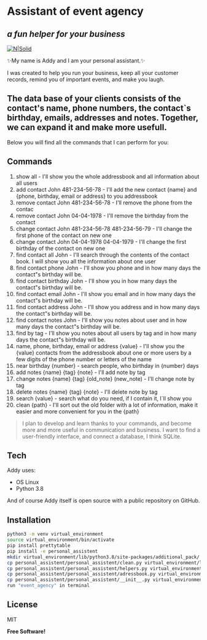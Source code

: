 # Assistant of event agency 
## _a fun helper for your business_

[![N|Solid](https://avatars.githubusercontent.com/u/82182253?s=400&u=162b30109520f984d0c4b831572c07c82aff62d9&v=4)](https://github.com/Teosoph-s-company/new_project)

✨My name is Addy and I am your personal assistant.✨

I was created to help you run your business, keep all your customer records, remind you of important events, and make you laugh.

The data base of your clients consists of the contact's name, phone numbers, the contact`s birthday, emails, addresses and notes. Together, we can expand it and make more usefull.
----------------------------------------------------


Below you will find all the commands that I can perform for you:

## Commands

1. show all - I'll show you the whole addressbook and all information about all users
2. add contact John 481-234-56-78 - I'll add the new contact {name} and {phone, birthday, email or address} to you addressbook
3. remove contact John 481-234-56-78 - I'll remove the phone from the contac
4. remove contact John 04-04-1978 - I'll remove the birthday from the contact
5. change contact John 481-234-56-78 481-234-56-79 - I'll change the first phone of the contact on new one
6. change contact John 04-04-1978 04-04-1979 - I'll change the first birthday of the contact on new one
7. find contact all John - I'll search through the contents of the contact book. I will show you all the information about one user
8. find contact phone John - I'll show you phone and in how many days the contact"s birthday will be.
9. find contact birthday John - I'll show you in how many days the contact"s birthday will be.
10. find contact email John - I'll show you email and in how many days the contact"s birthday will be.
11. find contact address John - I'll show you address and in how many days the contact"s birthday will be.
12. find contact notes John - I'll show you notes about user and in how many days the contact"s birthday will be.
13. find by tag <tag> - I'll show you notes about all users by tag and in how many days the contact"s birthday will be.
14. name, phone, birthday, email or address {value} - I'll show you the {value} contacts from the addressbook about one or more users
            by a few digits of the phone number or letters of the name
15. near birthday {number} - search people, who birthday in {number} days
16. add notes {name} {tag} {note} - I'll add note by tag
17. change notes {name} {tag} {old_note} (new_note) - I'll change note by tag
18. delete notes {name} {tag} {note} - I'll delete note by tag
19. search {value} - search what do you need, if I contain it, I`ll show you
20. clean {path} - I'll sort out the old folder with a lot of information, make it easier and more convenient for you in the {path}


> I plan to develop and learn thanks to your commands, and become more and more useful in communication and business. I want to find a user-friendly interface, and connect a database, I think SQLite.

## Tech

Addy uses:

- OS Linux
- Python 3.8

And of course Addy itself is open source with a public repository on GitHub.

## Installation

```sh 
python3 -m venv virtual_environment 
source virtual_environment/bin/activate 
pip install prettytable 
pip install -e personal_assistent
mkdir virtual_environment/lib/python3.8/site-packages/additional_pack/
cp personal_assistent/personal_assistent/clean.py virtual_environment/lib/python3.8/site-packages/additional_pack/clean.py
cp personal_assistent/personal_assistent/helpers.py virtual_environment/lib/python3.8/site-packages/additional_pack/helpers.py
cp personal_assistent/personal_assistent/adressbook.py virtual_environment/lib/python3.8/site-packages/additional_pack/adressbook.py
cp personal_assistent/personal_assistent/__init__.py virtual_environment/lib/python3.8/site-packages/additional_pack/__init__.py
run "event_agency" in terminal
```

## License

MIT

**Free Software!**
